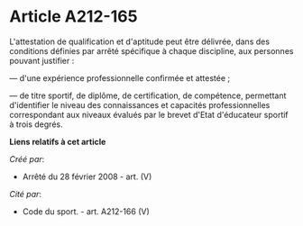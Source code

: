 # Article A212-165

L'attestation de qualification et d'aptitude peut être délivrée, dans des conditions définies par arrêté spécifique à chaque
discipline, aux personnes pouvant justifier :

― d'une expérience professionnelle confirmée et attestée ;

― de titre sportif, de diplôme, de certification, de compétence, permettant d'identifier le niveau des connaissances et
capacités professionnelles correspondant aux niveaux évalués par le brevet d'Etat d'éducateur sportif à trois degrés.

**Liens relatifs à cet article**

_Créé par_:

  - Arrêté du 28 février 2008 - art. (V)

_Cité par_:

  - Code du sport. - art. A212-166 (V)
